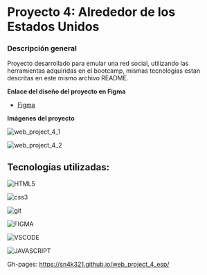 # Proyecto 4: Alrededor de los Estados Unidos

### Descripción general

Proyecto desarrollado para emular una red social, utilizando las herramientas adquiridas en el bootcamp, mismas tecnologias estan descritas en este mismo archivo README.

**Enlace del diseño del proyecto en Figma**

* [Figma](https://www.figma.com/file/LDMgqWesKpQkIwhOfEBuTS/WEB%2C-Sprint-5%3A-Around-The-U.S.-%7C-desktop-%2B-mobile?node-id=0%3A1)

**Imágenes del proyecto**

![web_project_4_1](https://user-images.githubusercontent.com/112779156/202943611-011f4657-848f-4f16-b8ca-a36798d9e5ff.png)

![web_project_4_2](https://user-images.githubusercontent.com/112779156/202943625-d8b58cff-f9c1-474c-892f-76782f3a31e2.png)


## Tecnologías utilizadas:


![HTML5](https://user-images.githubusercontent.com/112779156/194786524-47389beb-4579-45b2-a5b5-be2cc9ae1666.svg)

![css3](https://user-images.githubusercontent.com/112779156/194786722-0e0fc82a-9517-4637-980a-d57f7f721f47.svg)

![git](https://user-images.githubusercontent.com/112779156/194786760-af9cedf6-6c6c-479d-ae72-f79266264e1b.svg)

![FIGMA](https://user-images.githubusercontent.com/112779156/198767882-c358e818-afcd-4315-94d3-d0553f0dfa4a.svg)

![VSCODE](https://user-images.githubusercontent.com/112779156/198768290-22f04b75-8e07-4119-90ca-3c928eb1a214.svg)

![JAVASCRIPT](https://user-images.githubusercontent.com/112779156/202943766-12b3a7a7-ddf8-44eb-a9af-4c46dcdc4d6e.svg)

Gh-pages: https://sn4k321.github.io/web_project_4_esp/
